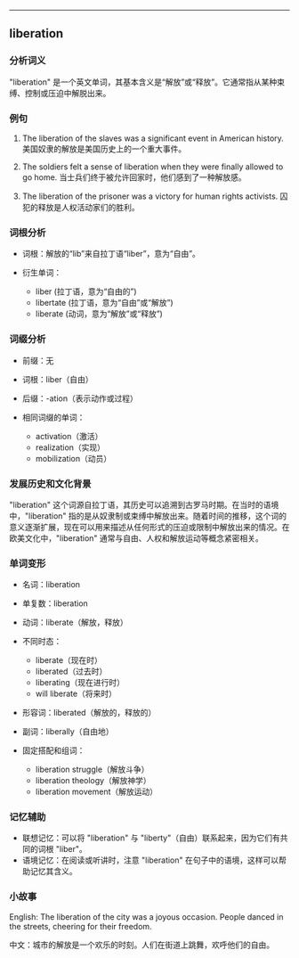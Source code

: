 
---------------
## liberation
### 分析词义
"liberation" 是一个英文单词，其基本含义是“解放”或“释放”。它通常指从某种束缚、控制或压迫中解脱出来。

### 例句
1. The liberation of the slaves was a significant event in American history.
   美国奴隶的解放是美国历史上的一个重大事件。

2. The soldiers felt a sense of liberation when they were finally allowed to go home.
   当士兵们终于被允许回家时，他们感到了一种解放感。

3. The liberation of the prisoner was a victory for human rights activists.
   囚犯的释放是人权活动家们的胜利。

### 词根分析
- 词根：解放的“lib”来自拉丁语“liber”，意为“自由”。

- 衍生单词：
  - liber (拉丁语，意为“自由的”)
  - libertate (拉丁语，意为“自由”或“解放”)
  - liberate (动词，意为“解放”或“释放”)

### 词缀分析
- 前缀：无
- 词根：liber（自由）
- 后缀：-ation（表示动作或过程）

- 相同词缀的单词：
  - activation（激活）
  - realization（实现）
  - mobilization（动员）

### 发展历史和文化背景
"liberation" 这个词源自拉丁语，其历史可以追溯到古罗马时期。在当时的语境中，"liberation" 指的是从奴隶制或束缚中解放出来。随着时间的推移，这个词的意义逐渐扩展，现在可以用来描述从任何形式的压迫或限制中解放出来的情况。在欧美文化中，"liberation" 通常与自由、人权和解放运动等概念紧密相关。

### 单词变形
- 名词：liberation
- 单复数：liberation
- 动词：liberate（解放，释放）
- 不同时态：
  - liberate（现在时）
  - liberated（过去时）
  - liberating（现在进行时）
  - will liberate（将来时）
- 形容词：liberated（解放的，释放的）
- 副词：liberally（自由地）

- 固定搭配和组词：
  - liberation struggle（解放斗争）
  - liberation theology（解放神学）
  - liberation movement（解放运动）

### 记忆辅助
- 联想记忆：可以将 "liberation" 与 "liberty"（自由）联系起来，因为它们有共同的词根 "liber"。
- 语境记忆：在阅读或听讲时，注意 "liberation" 在句子中的语境，这样可以帮助记忆其含义。

### 小故事
English: The liberation of the city was a joyous occasion. People danced in the streets, cheering for their freedom.

中文：城市的解放是一个欢乐的时刻。人们在街道上跳舞，欢呼他们的自由。

